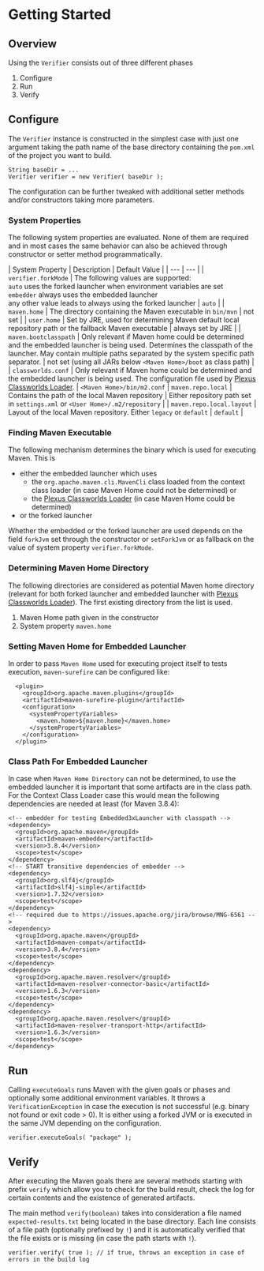 <!--
#
# Licensed to the Apache Software Foundation (ASF) under one or more
# contributor license agreements.  See the NOTICE file distributed with
# this work for additional information regarding copyright ownership.
# The ASF licenses this file to You under the Apache License, Version 2.0
# (the "License"); you may not use this file except in compliance with
# the License.  You may obtain a copy of the License at
#
#     http://www.apache.org/licenses/LICENSE-2.0
#
# Unless required by applicable law or agreed to in writing, software
# distributed under the License is distributed on an "AS IS" BASIS,
# WITHOUT WARRANTIES OR CONDITIONS OF ANY KIND, either express or implied.
# See the License for the specific language governing permissions and
# limitations under the License.
#
-->

# Getting Started

## Overview

Using the `Verifier` consists out of three different phases

1. Configure
2. Run
3. Verify

## Configure

The `Verifier` instance is constructed in the simplest case with just one argument taking the path name of the base directory containing the `pom.xml` of the project you want to build.

```
String baseDir = ...
Verifier verifier = new Verifier( baseDir );
```

The configuration can be further tweaked with additional setter methods and/or constructors taking more parameters.

### System Properties

The following system properties are evaluated. None of them are required and in most cases the same behavior can also be achieved through constructor or setter method programmatically.

| System Property | Description | Default Value |
| --- | --- |
| `verifier.forkMode` | The following values are supported: <br/>`auto` uses the forked launcher when environment variables are set<br/>`embedder` always uses the embedded launcher<br/>any other value leads to always using the forked launcher | `auto` |
| `maven.home` | The directory containing the Maven executable in `bin/mvn` | not set |
| `user.home` | Set by JRE, used for determining Maven default local repository path or the fallback Maven executable | always set by JRE |
| `maven.bootclasspath` | Only relevant if Maven home could be determined and the embedded launcher is being used. Determines the classpath of the launcher. May contain multiple paths separated by the system specific path separator. | not set (using all JARs below `<Maven Home>/boot` as class path) |
| `classworlds.conf` | Only relevant if Maven home could be determined and the embedded launcher is being used. The configuration file used by [Plexus Classworlds Loader][plexus-classwords]. | `<Maven Home>/bin/m2.conf`
| `maven.repo.local` | Contains the path of the local Maven repository | Either repository path set in `settings.xml` or `<User Home>/.m2/repository` |
| `maven.repo.local.layout` | Layout of the local Maven repository. Either `legacy` or `default` | `default` |

### Finding Maven Executable

The following mechanism determines the binary which is used for executing Maven. This is 

- either the embedded launcher which uses
    -  the `org.apache.maven.cli.MavenCli` class loaded from the context class loader (in case Maven Home could not be determined) or 
    -  the [Plexus Classworlds Loader][plexus-classwords] (in case Maven Home could be determined)
-  or the forked launcher

Whether the embedded or the forked launcher are used depends on the field `forkJvm` set through the constructor or `setForkJvm` or as fallback on the value of system property `verifier.forkMode`.

### Determining Maven Home Directory

The following directories are considered as potential Maven home directory (relevant for both forked launcher and embedded launcher with  [Plexus Classworlds Loader][plexus-classwords]). The first existing directory from the list is used.

1. Maven Home path given in the constructor
2. System property `maven.home`

### Setting Maven Home for Embedded Launcher

In order to pass `Maven Home` used for executing project itself to tests execution, `maven-surefire` can be configured like:

```
  <plugin>
    <groupId>org.apache.maven.plugins</groupId>
    <artifactId>maven-surefire-plugin</artifactId>
    <configuration>
      <systemPropertyVariables>
        <maven.home>${maven.home}</maven.home>
      </systemPropertyVariables>
    </configuration>
  </plugin>
```

### Class Path For Embedded Launcher

In case when `Maven Home Directory` can not be determined, to use the embedded launcher it is important that some artifacts are in the class path. 
For the Context Class Loader case this would mean the following dependencies are needed at least (for Maven 3.8.4):

```
<!-- embedder for testing Embedded3xLauncher with classpath -->
<dependency>
  <groupId>org.apache.maven</groupId>
  <artifactId>maven-embedder</artifactId>
  <version>3.8.4</version>
  <scope>test</scope>
</dependency>
<!-- START transitive dependencies of embedder -->
<dependency>
  <groupId>org.slf4j</groupId>
  <artifactId>slf4j-simple</artifactId>
  <version>1.7.32</version>
  <scope>test</scope>
</dependency>
<!-- required due to https://issues.apache.org/jira/browse/MNG-6561 -->
<dependency>
  <groupId>org.apache.maven</groupId>
  <artifactId>maven-compat</artifactId>
  <version>3.8.4</version>
  <scope>test</scope>
</dependency>
<dependency>
  <groupId>org.apache.maven.resolver</groupId>
  <artifactId>maven-resolver-connector-basic</artifactId>
  <version>1.6.3</version>
  <scope>test</scope>
</dependency>
<dependency>
  <groupId>org.apache.maven.resolver</groupId>
  <artifactId>maven-resolver-transport-http</artifactId>
  <version>1.6.3</version>
  <scope>test</scope>
</dependency>
```

## Run

Calling `executeGoals` runs Maven with the given goals or phases and optionally some additional environment variables. It throws a `VerificationException` in case the execution is not successful (e.g. binary not found or exit code > 0). It is either using a forked JVM or is executed in the same JVM depending on the configuration.

```
verifier.executeGoals( "package" );
```

## Verify

After executing the Maven goals there are several methods starting with prefix `verify` which allow you to check for the build result, check the log for certain contents and the existence of generated artifacts.

The main method `verify(boolean)` takes into consideration a file named `expected-results.txt` being located in the base directory. Each line consists of a file path (optionally prefixed by `!`) and it is automatically verified that the file exists or is missing (in case the path starts with `!`).

```
verifier.verify( true ); // if true, throws an exception in case of errors in the build log
```

[plexus-classwords]: https://codehaus-plexus.github.io/plexus-classworlds/launcher.html

